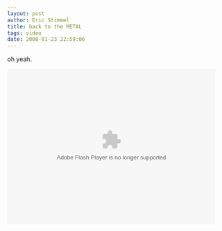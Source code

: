 ```yaml
---
layout: post
author: Eric Stimmel
title: back to the METAL
tags: video
date: 2008-01-23 22:59:06
--- 
```



oh yeah.

<object type="application/x-shockwave-flash" data="http://www.collegehumor.com/moogaloop/moogaloop.swf?clip_id=1762724&fullscreen=1" width="480" height="360" ><param name="allowfullscreen" value="true" /><param name="movie" value="http://www.collegehumor.com/moogaloop/moogaloop.swf?clip_id=1762724&fullscreen=1" /></object>

